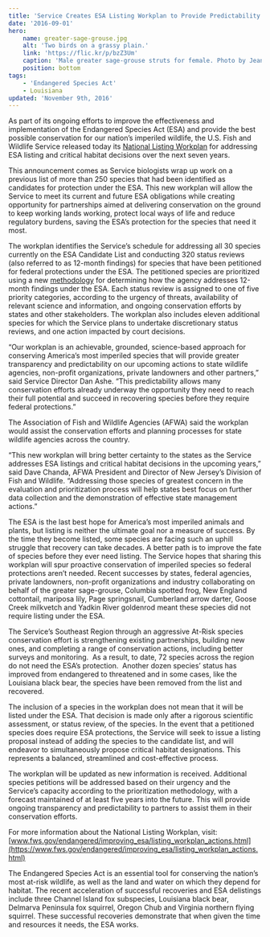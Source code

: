 ```yaml
---
title: 'Service Creates ESA Listing Workplan to Provide Predictability and Encourage Proactive Conservation of Imperiled Wildlife'
date: '2016-09-01'
hero:
    name: greater-sage-grouse.jpg
    alt: 'Two birds on a grassy plain.'
    link: 'https://flic.kr/p/bzZ3Um'
    caption: 'Male greater sage-grouse struts for female. Photo by Jeannie Stafford, USFS.'
    position: bottom
tags:
    - 'Endangered Species Act'
    - Louisiana
updated: 'November 9th, 2016'
---
```

As part of its ongoing efforts to improve the effectiveness and implementation of the Endangered Species Act (ESA) and provide the best possible conservation for our nation’s imperiled wildlife, the U.S. Fish and Wildlife Service released today its [National Listing Workplan](https://www.fws.gov/endangered/improving_esa/listing_workplan_actions.html) for addressing ESA listing and critical habitat decisions over the next seven years. 

This announcement comes as Service biologists wrap up work on a previous list of more than 250 species that had been identified as candidates for protection under the ESA. This new workplan will allow the Service to meet its current and future ESA obligations while creating opportunity for partnerships aimed at delivering conservation on the ground to keep working lands working, protect local ways of life and reduce regulatory burdens, saving the ESA’s protection for the species that need it most.

The workplan identifies the Service’s schedule for addressing all 30 species currently on the ESA Candidate List and conducting 320 status reviews (also referred to as 12-month findings) for species that have been petitioned for federal protections under the ESA. The petitioned species are prioritized using a new [methodology](https://www.fws.gov/news/ShowNews.cfm?ref=service-announces-final-methodology-for-prioritizing-and-addressing-&_ID=35748) for determining how the agency addresses 12-month findings under the ESA. Each status review is assigned to one of five priority categories, according to the urgency of threats, availability of relevant science and information, and ongoing conservation efforts by states and other stakeholders. The workplan also includes eleven additional species for which the Service plans to undertake discretionary status reviews, and one action impacted by court decisions. 

“Our workplan is an achievable, grounded, science-based approach for conserving America’s most imperiled species that will provide greater transparency and predictability on our upcoming actions to state wildlife agencies, non-profit organizations, private landowners and other partners,” said Service Director Dan Ashe. “This predictability allows many conservation efforts already underway the opportunity they need to reach their full potential and succeed in recovering species before they require federal protections.”

The Association of Fish and Wildlife Agencies (AFWA) said the workplan would assist the conservation efforts and planning processes for state wildlife agencies across the country. 

“This new workplan will bring better certainty to the states as the Service addresses ESA listings and critical habitat decisions in the upcoming years,” said Dave Chanda, AFWA President and Director of New Jersey’s Division of Fish and Wildlife. “Addressing those species of greatest concern in the evaluation and prioritization process will help states best focus on further data collection and the demonstration of effective state management actions.”

The ESA is the last best hope for America’s most imperiled animals and plants, but listing is neither the ultimate goal nor a measure of success. By the time they become listed, some species are facing such an uphill struggle that recovery can take decades. A better path is to improve the fate of species before they ever need listing. The Service hopes that sharing this workplan will spur proactive conservation of imperiled species so federal protections aren’t needed. Recent successes by states, federal agencies, private landowners, non-profit organizations and industry collaborating on behalf of the greater sage-grouse, Columbia spotted frog, New England cottontail, mariposa lily, Page springsnail, Cumberland arrow darter, Goose Creek milkvetch and Yadkin River goldenrod meant these species did not require listing under the ESA. 

The Service’s Southeast Region through an aggressive At-Risk species conservation effort is strengthening existing partnerships, building new ones, and completing a range of conservation actions, including better surveys and monitoring.  As a result, to date, 72 species across the region do not need the ESA’s protection.  Another dozen species’ status has improved from endangered to threatened and in some cases, like the Louisiana black bear, the species have been removed from the list and recovered. 

The inclusion of a species in the workplan does not mean that it will be listed under the ESA. That decision is made only after a rigorous scientific assessment, or status review, of the species. In the event that a petitioned species does require ESA protections, the Service will seek to issue a listing proposal instead of adding the species to the candidate list, and will endeavor to simultaneously propose critical habitat designations. This represents a balanced, streamlined and cost-effective process.  

The workplan will be updated as new information is received. Additional species petitions will be addressed based on their urgency and the Service’s capacity according to the prioritization methodology, with a forecast maintained of at least five years into the future. This will provide ongoing transparency and predictability to partners to assist them in their conservation efforts.

For more information about the National Listing Workplan, visit: [www.fws.gov/endangered/improving_esa/listing_workplan_actions.html](https://www.fws.gov/endangered/improving_esa/listing_workplan_actions.html)

The Endangered Species Act is an essential tool for conserving the nation’s most at-risk wildlife, as well as the land and water on which they depend for habitat. The recent acceleration of successful recoveries and ESA delistings include three Channel Island fox subspecies, Louisiana black bear, Delmarva Peninsula fox squirrel, Oregon Chub and Virginia northern flying squirrel. These successful recoveries demonstrate that when given the time and resources it needs, the ESA works.
